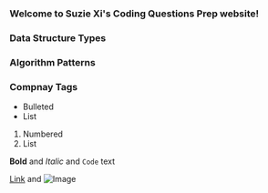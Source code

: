 ### Welcome to Suzie Xi's Coding Questions Prep website! 


### Data Structure Types 
### Algorithm Patterns 
### Compnay Tags 



- Bulleted
- List

1. Numbered
2. List

**Bold** and _Italic_ and `Code` text

[Link](url) and ![Image](src)
